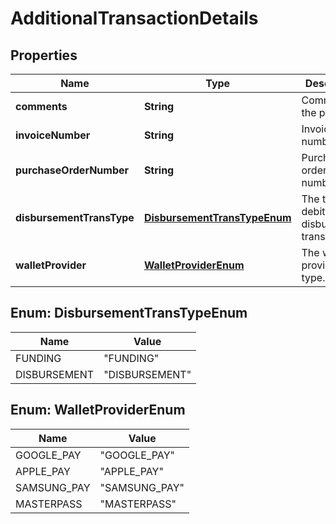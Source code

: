 
# AdditionalTransactionDetails

## Properties
Name | Type | Description | Notes
------------ | ------------- | ------------- | -------------
**comments** | **String** | Comment for the payment. |  [optional]
**invoiceNumber** | **String** | Invoice number. |  [optional]
**purchaseOrderNumber** | **String** | Purchase order number. |  [optional]
**disbursementTransType** | [**DisbursementTransTypeEnum**](#DisbursementTransTypeEnum) | The type of debit disbursement transaction. |  [optional]
**walletProvider** | [**WalletProviderEnum**](#WalletProviderEnum) | The wallet provider type. |  [optional]


<a name="DisbursementTransTypeEnum"></a>
## Enum: DisbursementTransTypeEnum
Name | Value
---- | -----
FUNDING | &quot;FUNDING&quot;
DISBURSEMENT | &quot;DISBURSEMENT&quot;


<a name="WalletProviderEnum"></a>
## Enum: WalletProviderEnum
Name | Value
---- | -----
GOOGLE_PAY | &quot;GOOGLE_PAY&quot;
APPLE_PAY | &quot;APPLE_PAY&quot;
SAMSUNG_PAY | &quot;SAMSUNG_PAY&quot;
MASTERPASS | &quot;MASTERPASS&quot;



